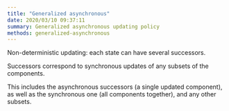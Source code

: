```yaml
---
title: "Generalized asynchronous"
date: 2020/03/10 09:37:11
summary: Generalized asynchronous updating policy
methods: generalized-asynchronous
---
```


Non-deterministic updating: each state can have several successors.


Successors correspond to synchronous updates of any subsets of the components.


This includes the asynchronous successors (a single updated component),
as well as the synchronous one (all components together), and any
other subsets.



